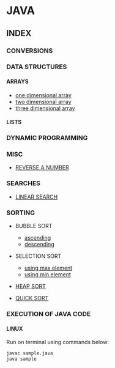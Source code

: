 # JAVA

## INDEX

### CONVERSIONS

### DATA STRUCTURES

#### ARRAYS

* [one dimensional array](Data-Structures/ARRAYS/oneDarray.java)
* [two dimensional array](Data-Structures/ARRAYS/twoDarray.java)
* [three dimensional array](Data-Structures/ARRAYS/threeDarray.java)

#### LISTS

### DYNAMIC PROGRAMMING

### MISC

* [REVERSE A NUMBER](Misc/reverse_no.java)

### SEARCHES

* [LINEAR SEARCH](Searches/linearSearch.java)

### SORTING

* BUBBLE SORT
  * [ascending](Sorting/BubbleSort.java)
  * [descending](Sorting/bubbleSort.java)

* SELECTION SORT
  * [using max element](Sorting/SelectionSort.java)
  * [using min element](Sorting/selectionsort.java)
  
* [HEAP SORT](Sorting/HeapSort.java)
* [QUICK SORT](Sorting/QuickSort.java)

### EXECUTION OF JAVA CODE

#### LINUX

Run on terminal using commands below:

```bash
javac sample.java
java sample
```